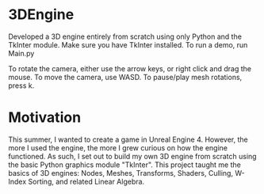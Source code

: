# 3DEngine
Developed a 3D engine entirely from scratch using only Python and the TkInter module.
Make sure you have TkInter installed.
To run a demo, run Main.py

To rotate the camera, either use the arrow keys, or right click and drag the mouse.
To move the camera, use WASD.
To pause/play mesh rotations, press k.

# Motivation
This summer, I wanted to create a game in Unreal Engine 4. However, the more I used the engine, the more I grew curious on how the engine functioned. As such, I set out to build my own 3D engine from scratch using the basic Python graphics module "TkInter". This project taught me the basics of 3D engines: Nodes, Meshes, Transforms, Shaders, Culling, W-Index Sorting, and related Linear Algebra.
